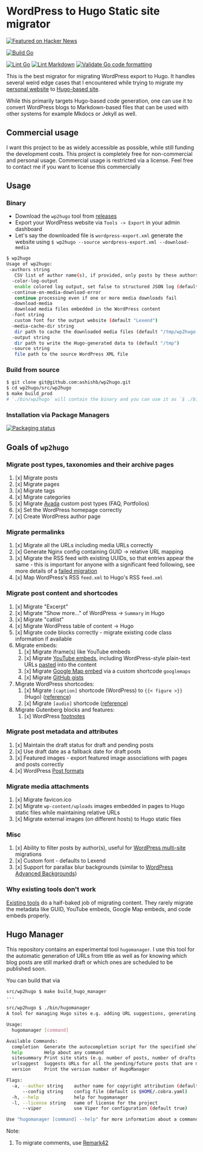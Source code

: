 # WordPress to Hugo Static site migrator

[![Featured on Hacker News](https://hackerbadge.now.sh/api?id=41377331)](https://news.ycombinator.com/item?id=41377331)

[![Build Go](https://github.com/ashishb/wp2hugo/actions/workflows/build-go.yaml/badge.svg)](https://github.com/ashishb/wp2hugo/actions/workflows/build-go.yaml)

[![Lint Go](https://github.com/ashishb/wp2hugo/actions/workflows/lint-go.yaml/badge.svg)](https://github.com/ashishb/wp2hugo/actions/workflows/lint-go.yaml)
[![Lint Markdown](https://github.com/ashishb/wp2hugo/actions/workflows/lint-markdown.yaml/badge.svg)](https://github.com/ashishb/wp2hugo/actions/workflows/lint-markdown.yaml)
[![Validate Go code formatting](https://github.com/ashishb/wp2hugo/actions/workflows/format-go.yaml/badge.svg)](https://github.com/ashishb/wp2hugo/actions/workflows/format-go.yaml)

This is the best migrator for migrating WordPress export to Hugo.
It handles several weird edge cases that I encountered while trying to migrate my [personal website](https://v1.ashishb.net) to [Hugo-based site](https://v2.ashishb.net/).

While this primarily targets Hugo-based code generation, one can use it to convert WordPress blogs to Markdown-based files that can be used with other systems for example Mkdocs or Jekyll as well.

## Commercial usage

I want this project to be as widely accessible as possible, while still funding the development costs.
This project is completely free for non-commercial and personal usage.
Commercial usage is restricted via a license.
Feel free to contact me if you want to license this commercially

## Usage

### Binary

- Download the `wp2hugo` tool from [releases](https://github.com/ashishb/wp2hugo/releases)
- Export your WordPress website via `Tools -> Export` in your admin dashboard
- Let's say the downloaded file is `wordpress-export.xml` generate the website using `$ wp2hugo --source wordpress-export.xml --download-media`

```bash
$ wp2hugo
Usage of wp2hugo:
 -authors string
   CSV list of author name(s), if provided, only posts by these authors will be processed
  -color-log-output
   enable colored log output, set false to structured JSON log (default true)
  -continue-on-media-download-error
   continue processing even if one or more media downloads fail
  -download-media
   download media files embedded in the WordPress content
  -font string
   custom font for the output website (default "Lexend")
  -media-cache-dir string
   dir path to cache the downloaded media files (default "/tmp/wp2hugo-cache")
  -output string
   dir path to write the Hugo-generated data to (default "/tmp")
  -source string
   file path to the source WordPress XML file
```

### Build from source

```bash
$ git clone git@github.com:ashishb/wp2hugo.git
$ cd wp2hugo/src/wp2hugo
$ make build_prod
# `./bin/wp2hugo` will contain the binary and you can use it as `$ ./bin/wp2hugo --source wordpress-export.xml --download-media`
```

### Installation via Package Managers

[![Packaging status](https://repology.org/badge/vertical-allrepos/wp2hugo.svg)](https://repology.org/project/wp2hugo/versions)

## Goals of `wp2hugo`

### Migrate post types, taxonomies and their archive pages

1. [x] Migrate posts
1. [x] Migrate pages
1. [x] Migrate tags
1. [x] Migrate categories
1. [x] Migrate [Avada](https://themeforest.net/item/avada-responsive-multipurpose-theme/2833226) custom post types (FAQ, Portfolios)
1. [x] Set the WordPress homepage correctly
1. [x] Create WordPress author page

### Migrate permalinks

1. [x] Migrate all the URLs including media URLs correctly
1. [x] Generate Nginx config containing GUID -> relative URL mapping
1. [x] Migrate the RSS feed with existing UUIDs, so that entries appear the same - this is important for anyone with a significant feed following, see more details of a [failed migration](https://theorangeone.net/posts/rss-guids/)
1. [x] Map WordPress's RSS `feed.xml` to Hugo's RSS `feed.xml`

### Migrate post content and shortcodes

1. [x] Migrate "Excerpt"
1. [x] Migrate "Show more..." of WordPress -> `Summary` in Hugo
1. [x] Migrate "catlist"
1. [x] Migrate WordPress table of content -> Hugo
1. [x] Migrate code blocks correctly - migrate existing code class information if available
1. Migrate embeds:
    1. [x] Migrate iframe(s) like YouTube embeds
    1. [x] Migrate [YouTube embeds](https://support.google.com/youtube/answer/171780), including WordPress-style plain-text URLs [pasted](https://wordpress.org/documentation/article/youtube-embed/) into the content
    1. [x] Migrate [Google Map embed](https://developers.google.com/maps/documentation/embed/get-started) via a custom shortcode `googlemaps`
    1. [x] Migrate [GitHub gists](https://gist.github.com/)
1. Migrate WordPress shortcodes:
    1. [x] Migrate `[caption]` shortcode (WordPress) to `{{< figure >}}` (Hugo) ([reference](https://codex.wordpress.org/Caption_Shortcode))
    1. [x] Migrate `[audio]` shortcode ([reference](https://wordpress.org/documentation/article/audio-shortcode/))
1. Migrate Gutenberg blocks and features:
    1. [x] WordPress [footnotes](https://github.com/ashishb/wp2hugo/issues/24)

### Migrate post metadata and attributes

1. [x] Maintain the draft status for draft and pending posts
1. [x] Use draft date as a fallback date for draft posts
1. [x] Featured images - export featured image associations with pages and posts correctly
1. [x] WordPress [Post formats](https://developer.wordpress.org/advanced-administration/wordpress/post-formats/)

### Migrate media attachments

1. [x] Migrate favicon.ico
1. [x] Migrate `wp-content/uploads` images embedded in pages to Hugo static files while maintaining relative URLs
1. [x] Migrate external images (on different hosts) to Hugo static files

### Misc

1. [x] Ability to filter posts by author(s), useful for [WordPress multi-site](https://www.smashingmagazine.com/2020/01/complete-guide-wordpress-multisite/) migrations
1. [x] Custom font - defaults to Lexend
1. [x] Support for parallax blur backgrounds (similar to [WordPress Advanced Backgrounds](https://wordpress.org/plugins/advanced-backgrounds/))

### Why existing tools don't work

[Existing tools](https://gohugo.io/tools/migrations/) do a half-baked job of migrating content.
They rarely migrate the metadata like GUID, YouTube embeds, Google Map embeds, and code embeds properly.

## Hugo Manager

This repository contains an experimental tool `hugomanager`.
I use this tool for the automatic generation of URLs from title as well as for knowing which blog posts are still
marked draft or which ones are scheduled to be published soon.

You can build that via

```bash
src/wp2hugo $ make build_hugo_manager
...
```

```bash
src/wp2hugo $ ./bin/hugomanager
A tool for managing Hugo sites e.g. adding URL suggestions, generating site status summary etc.

Usage:
  hugomanager [command]

Available Commands:
  completion  Generate the autocompletion script for the specified shell
  help        Help about any command
  sitesummary Print site stats (e.g. number of posts, number of drafts etc.)
  urlsuggest  Suggests URLs for all the pending/future posts that are missing a URL
  version     Print the version number of HugoManager

Flags:
  -a, --author string    author name for copyright attribution (default "YOUR NAME")
      --config string    config file (default is $HOME/.cobra.yaml)
  -h, --help             help for hugomanager
  -l, --license string   name of license for the project
      --viper            use Viper for configuration (default true)

Use "hugomanager [command] --help" for more information about a command.
```

Note:

1. To migrate comments, use [Remark42](https://remark42.com/docs/backup/migration/)

